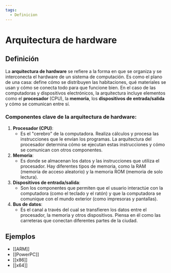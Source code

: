 ```yaml
---
tags:
  - Definicion
---
```

# Arquitectura de hardware

## Definición

La **arquitectura de hardware** se refiere a la forma en que se organiza y se interconecta el hardware de un sistema de computación. Es como el plano de una casa: define cómo se distribuyen las habitaciones, qué materiales se usan y cómo se conecta todo para que funcione bien. En el caso de las computadoras y dispositivos electrónicos, la arquitectura incluye elementos como el **procesador** (CPU), la **memoria**, los **dispositivos de entrada/salida** y cómo se comunican entre sí.

### Componentes clave de la arquitectura de hardware:

1. **Procesador (CPU)**:  
    - Es el "cerebro" de la computadora. Realiza cálculos y procesa las instrucciones que le envían los programas. La arquitectura del procesador determina cómo se ejecutan estas instrucciones y cómo se comunican con otros componentes.
2. **Memoria**:
    - Es donde se almacenan los datos y las instrucciones que utiliza el procesador. Hay diferentes tipos de memoria, como la RAM (memoria de acceso aleatorio) y la memoria ROM (memoria de solo lectura).
3. **Dispositivos de entrada/salida**:
    - Son los componentes que permiten que el usuario interactúe con la computadora (como el teclado y el ratón) y que la computadora se comunique con el mundo exterior (como impresoras y pantallas).
4. **Bus de datos**:
    - Es el canal a través del cual se transfieren los datos entre el procesador, la memoria y otros dispositivos. Piensa en él como las carreteras que conectan diferentes partes de la ciudad.

## Ejemplos

+ [[ARM]]
+ [[PowerPC]]
+ [[x86]]
+ [[x64]]

